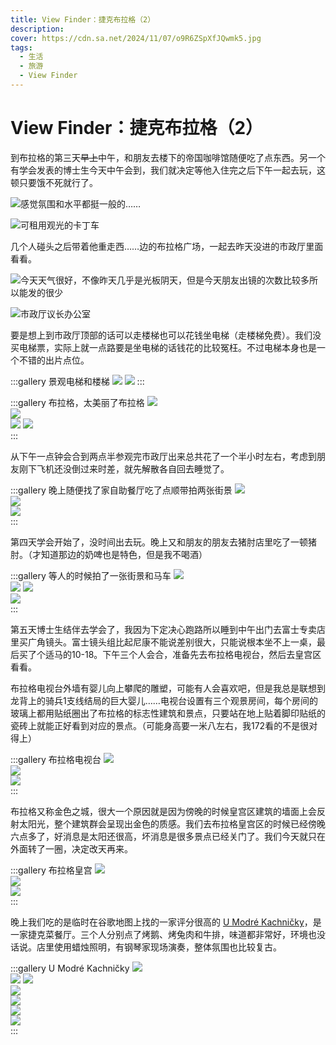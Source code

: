 ```yaml
---
title: View Finder：捷克布拉格（2）
description:
cover: https://cdn.sa.net/2024/11/07/o9R6ZSpXfJQwmk5.jpg
tags:
  - 生活
  - 旅游
  - View Finder
---
```


# View Finder：捷克布拉格（2）

到布拉格的第三天~~早上~~中午，和朋友去楼下的帝国咖啡馆随便吃了点东西。另一个有学会发表的博士生今天中午会到，我们就决定等他入住完之后下午一起去玩，这顿只要饿不死就行了。

![感觉氛围和水平都挺一般的……](https://cdn.sa.net/2024/11/10/AqVrDdNtihZaSEG.webp)

![可租用观光的卡丁车](https://cdn.sa.net/2024/11/10/kGuLNU4i1ZFzB2M.webp)

几个人碰头之后带着他重走西……边的布拉格广场，一起去昨天没进的市政厅里面看看。

![今天天气很好，不像昨天几乎是光板阴天，但是今天朋友出镜的次数比较多所以能发的很少](https://cdn.sa.net/2024/11/10/gpus4rnOjSYF7Kq.webp)

![市政厅议长办公室](https://cdn.sa.net/2024/11/10/XnFTvLPZj9hbgdq.webp)

要是想上到市政厅顶部的话可以走楼梯也可以花钱坐电梯（走楼梯免费）。我们没买电梯票，实际上就一点路要是坐电梯的话钱花的比较冤枉。不过电梯本身也是一个不错的出片点位。

:::gallery 景观电梯和楼梯
![](https://cdn.sa.net/2024/11/10/EZxDMi4em7Nrhsa.webp)
![](https://cdn.sa.net/2024/11/10/BNE2otbin7rfJHl.webp)
:::

:::gallery 布拉格，太美丽了布拉格
![](https://cdn.sa.net/2024/11/10/USWXsFf87mKZnjN.webp)  
![](https://cdn.sa.net/2024/11/10/L6Mz1ZxmHDVR5NJ.webp)  
![](https://cdn.sa.net/2024/11/10/qrtVOP95xyBFo7S.webp)
![](https://cdn.sa.net/2024/11/10/7U4Ad2vSB8yXsKi.webp)  
:::

从下午一点钟会合到两点半参观完市政厅出来总共花了一个半小时左右，考虑到朋友刚下飞机还没倒过来时差，就先解散各自回去睡觉了。

:::gallery 晚上随便找了家自助餐厅吃了点顺带拍两张街景
![](https://cdn.sa.net/2024/11/10/cMQ4NTalsK7oZUw.webp)  
![](https://cdn.sa.net/2024/11/10/n9S1hoYaVCwprbd.webp)  
![](https://cdn.sa.net/2024/11/10/9wqW3PsI8JzRa5H.webp)  
:::

第四天学会开始了，没时间出去玩。晚上又和朋友的朋友去猪肘店里吃了一顿猪肘。（才知道那边的奶啤也是特色，但是我不喝酒）

:::gallery 等人的时候拍了一张街景和马车
![](https://cdn.sa.net/2024/11/10/vfpy7ncVWIYHhAM.webp)  
![](https://cdn.sa.net/2024/11/10/jHsGJkOztYQeRv9.webp)
![](https://cdn.sa.net/2024/11/10/REisczShMt3mjKG.webp)  
![](https://cdn.sa.net/2024/11/10/57ObLzQyfr6jkxP.webp)  
:::

第五天博士生结伴去学会了，我因为下定决心跑路所以睡到中午出门去富士专卖店里买广角镜头。富士镜头组比起尼康不能说差别很大，只能说根本坐不上一桌，最后买了个适马的10-18。下午三个人会合，准备先去布拉格电视台，然后去皇宫区看看。

布拉格电视台外墙有婴儿向上攀爬的雕塑，可能有人会喜欢吧，但是我总是联想到龙背上的骑兵1支线结局的巨大婴儿……电视台设置有三个观景房间，每个房间的玻璃上都用贴纸圈出了布拉格的标志性建筑和景点，只要站在地上贴着脚印贴纸的瓷砖上就能正好看到对应的景点。（可能身高要一米八左右，我172看的不是很对得上）

:::gallery 布拉格电视台
![](https://cdn.sa.net/2024/11/10/k8WG5JZ1gKohNxE.webp)  
![](https://cdn.sa.net/2024/11/10/ipoqOK2bctxBlPF.webp)  
![](https://cdn.sa.net/2024/11/10/QK8Uapuzs4O7clF.webp)  
:::

布拉格又称金色之城，很大一个原因就是因为傍晚的时候皇宫区建筑的墙面上会反射太阳光，整个建筑群会呈现出金色的质感。我们去布拉格皇宫区的时候已经傍晚六点多了，好消息是太阳还很高，坏消息是很多景点已经关门了。我们今天就只在外面转了一圈，决定改天再来。

:::gallery 布拉格皇宫
![](https://cdn.sa.net/2024/11/10/xSHZkuiPegIqtRs.webp)  
![](https://cdn.sa.net/2024/11/10/ZfJmsFLW9GTVEIr.webp)  
![](https://cdn.sa.net/2024/11/10/XR9blqrK7ZeYgd6.webp)  
:::

晚上我们吃的是临时在谷歌地图上找的一家评分很高的 [U Modré Kachničky](https://umodrekachnicky.cz/en/nebovidska)，是一家捷克菜餐厅。三个人分别点了烤鹅、烤兔肉和牛排，味道都非常好，环境也没话说。店里使用蜡烛照明，有钢琴家现场演奏，整体氛围也比较复古。

:::gallery U Modré Kachničky
![](https://cdn.sa.net/2024/11/10/WnxezNga86QsEVJ.webp)  
![](https://cdn.sa.net/2024/11/10/fc4FKTkgQSdCjn7.webp)
![](https://cdn.sa.net/2024/11/10/bTSrR5hzf9okHgC.webp)  
![](https://cdn.sa.net/2024/11/10/sBqpr4kwU6POHET.webp)  
![](https://cdn.sa.net/2024/11/10/7ybsk2ZTWUmHgeN.webp)  
![](https://cdn.sa.net/2024/11/10/rd75vycqhWDjeUu.webp)  
![](https://cdn.sa.net/2024/11/10/npH6lPKBeibj9Vz.webp)  
:::
